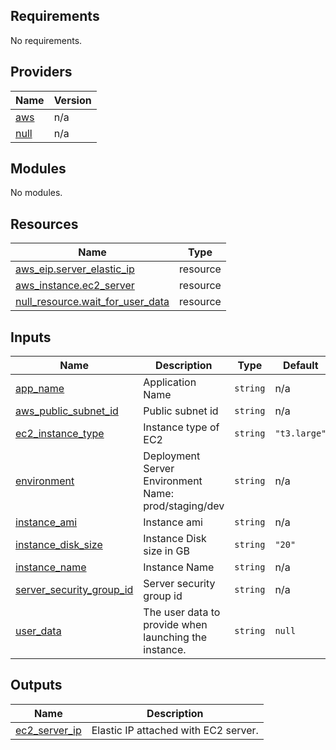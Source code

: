 <!-- BEGIN_TF_DOCS -->
## Requirements

No requirements.

## Providers

| Name | Version |
|------|---------|
| <a name="provider_aws"></a> [aws](#provider\_aws) | n/a |
| <a name="provider_null"></a> [null](#provider\_null) | n/a |

## Modules

No modules.

## Resources

| Name | Type |
|------|------|
| [aws_eip.server_elastic_ip](https://registry.terraform.io/providers/hashicorp/aws/latest/docs/resources/eip) | resource |
| [aws_instance.ec2_server](https://registry.terraform.io/providers/hashicorp/aws/latest/docs/resources/instance) | resource |
| [null_resource.wait_for_user_data](https://registry.terraform.io/providers/hashicorp/null/latest/docs/resources/resource) | resource |

## Inputs

| Name | Description | Type | Default | Required |
|------|-------------|------|---------|:--------:|
| <a name="input_app_name"></a> [app\_name](#input\_app\_name) | Application Name | `string` | n/a | yes |
| <a name="input_aws_public_subnet_id"></a> [aws\_public\_subnet\_id](#input\_aws\_public\_subnet\_id) | Public subnet id | `string` | n/a | yes |
| <a name="input_ec2_instance_type"></a> [ec2\_instance\_type](#input\_ec2\_instance\_type) | Instance type of EC2 | `string` | `"t3.large"` | no |
| <a name="input_environment"></a> [environment](#input\_environment) | Deployment Server Environment Name: prod/staging/dev | `string` | n/a | yes |
| <a name="input_instance_ami"></a> [instance\_ami](#input\_instance\_ami) | Instance ami | `string` | n/a | yes |
| <a name="input_instance_disk_size"></a> [instance\_disk\_size](#input\_instance\_disk\_size) | Instance Disk size in GB | `string` | `"20"` | no |
| <a name="input_instance_name"></a> [instance\_name](#input\_instance\_name) | Instance Name | `string` | n/a | yes |
| <a name="input_server_security_group_id"></a> [server\_security\_group\_id](#input\_server\_security\_group\_id) | Server security group id | `string` | n/a | yes |
| <a name="input_user_data"></a> [user\_data](#input\_user\_data) | The user data to provide when launching the instance. | `string` | `null` | no |

## Outputs

| Name | Description |
|------|-------------|
| <a name="output_ec2_server_ip"></a> [ec2\_server\_ip](#output\_ec2\_server\_ip) | Elastic IP attached with EC2 server. |
<!-- END_TF_DOCS -->
